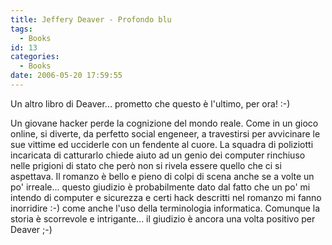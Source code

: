 ```yaml
---
title: Jeffery Deaver - Profondo blu
tags:
  - Books
id: 13
categories:
  - Books
date: 2006-05-20 17:59:55
---
```


Un altro libro di Deaver... prometto che questo è l'ultimo, per ora! :-)

Un giovane hacker perde la cognizione del mondo reale. Come in un gioco online, si diverte, da perfetto social engeneer, a travestirsi per avvicinare le sue vittime ed ucciderle con un fendente al cuore. La squadra di poliziotti incaricata di catturarlo chiede aiuto ad un genio dei computer rinchiuso nelle prigioni di stato che però non si rivela essere quello che ci si aspettava.
Il romanzo è bello e pieno di colpi di scena anche se a volte un po' irreale... questo giudizio è probabilmente dato dal fatto che un po' mi intendo di computer e sicurezza e certi hack descritti nel romanzo mi fanno inorridire :-) come anche l'uso della terminologia informatica.
Comunque la storia è scorrevole e intrigante... il giudizio è ancora una volta positivo per Deaver ;-)